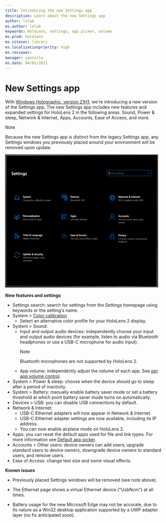 ```yaml
---
title: Introducing the new Settings app
description: Learn about the new Settings app
author: lolab
ms.author: lolab
keywords: HoloLens, settings, app picker, volume
ms.prod: hololens
ms.sitesec: library
ms.localizationpriority: high
ms.reviewer: 
manager: yannisle
ms.date: 04/01/2021
---
```


# New Settings app

With [Windows Holographic, version 21H1](hololens-release-notes.md#windows-holographic-version-21h1), we're introducing a new version of the Settings app. The new Settings app includes new features and expanded settings for HoloLens 2 in the following areas: Sound, Power & sleep, Network & Internet, Apps, Accounts, Ease of Access, and more.

> [!NOTE]
> Because the new Settings app is distinct from the legacy Settings app, any Settings windows you previously placed around your environment will be removed upon update.

![New Settings app homepage.](images/new-settings-app.png)

**New features and settings**
- Settings search: search for settings from the Settings homepage using keywords or the setting's name.
- System > [Color calibration](hololens2-display.md#how-to-use-display-color-calibration)
    - Select an alternative color profile for your HoloLens 2 display.
- System > Sound:
  - Input and output audio devices: independently choose your input and output audio devices (for example, listen to audio via Bluetooth headphones or use a USB-C microphone for audio input).
    > [!NOTE]
    > Bluetooth microphones are not supported by HoloLens 2.
  - App volume: independently adjust the volume of each app. See [per app volume control](holographic-home.md#per-app-volume-control).
- System > Power & sleep: choose when the device should go to sleep after a period of inactivity.
- System > Battery: manually enable battery saver mode or set a battery threshold at which point battery saver mode turns on automatically.
- Devices > USB: you can disable USB connections by default.
- Network & Internet:
  - USB-C Ethernet adapters will now appear in Network & Internet.
  - USB-C Ethernet adapter settings are now available, including its IP address.
  - You can now enable airplane mode on HoloLens 2.
- Apps: you can reset the default apps used for file and link types. For more information see [Default app picker](holographic-home.md#default-app-picker).
- Accounts > Other users: device owners can add users, upgrade standard users to device owners, downgrade device owners to standard users, and remove users.
- Ease of Access: change text size and some visual effects.

**Known issues**
- Previously placed Settings windows will be removed (see note above).
- The Ethernet page shows a virtual Ethernet device ("UsbNcm") at all times.

- Battery usage for the new Microsoft Edge may not be accurate, due to its nature as a Win32 desktop application supported by a UWP adapter layer (no fix anticipated soon).



